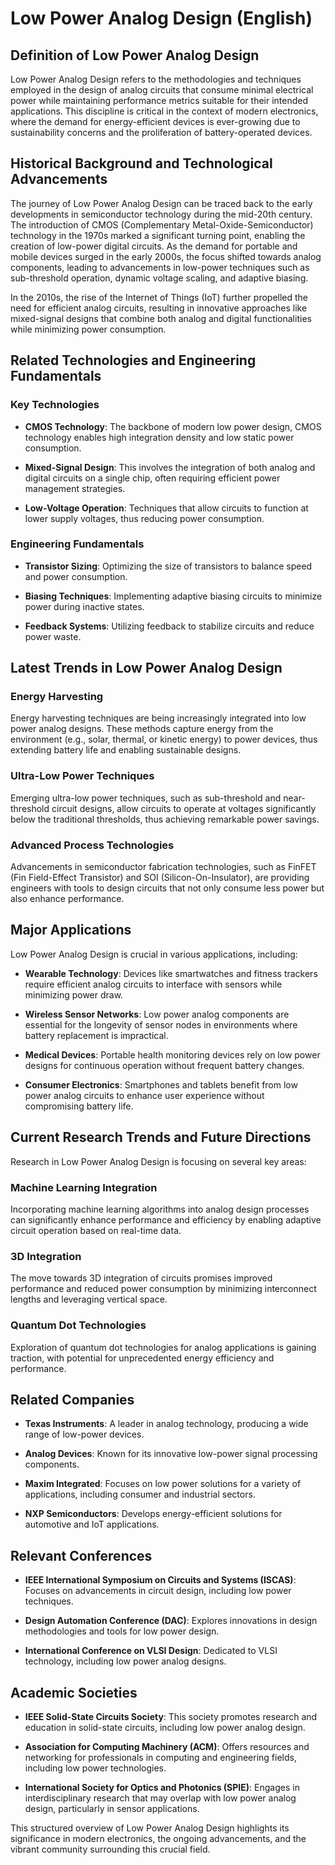 # Low Power Analog Design (English)

## Definition of Low Power Analog Design

Low Power Analog Design refers to the methodologies and techniques employed in the design of analog circuits that consume minimal electrical power while maintaining performance metrics suitable for their intended applications. This discipline is critical in the context of modern electronics, where the demand for energy-efficient devices is ever-growing due to sustainability concerns and the proliferation of battery-operated devices.

## Historical Background and Technological Advancements

The journey of Low Power Analog Design can be traced back to the early developments in semiconductor technology during the mid-20th century. The introduction of CMOS (Complementary Metal-Oxide-Semiconductor) technology in the 1970s marked a significant turning point, enabling the creation of low-power digital circuits. As the demand for portable and mobile devices surged in the early 2000s, the focus shifted towards analog components, leading to advancements in low-power techniques such as sub-threshold operation, dynamic voltage scaling, and adaptive biasing.

In the 2010s, the rise of the Internet of Things (IoT) further propelled the need for efficient analog circuits, resulting in innovative approaches like mixed-signal designs that combine both analog and digital functionalities while minimizing power consumption.

## Related Technologies and Engineering Fundamentals

### Key Technologies

- **CMOS Technology**: The backbone of modern low power design, CMOS technology enables high integration density and low static power consumption.
  
- **Mixed-Signal Design**: This involves the integration of both analog and digital circuits on a single chip, often requiring efficient power management strategies.

- **Low-Voltage Operation**: Techniques that allow circuits to function at lower supply voltages, thus reducing power consumption.

### Engineering Fundamentals

- **Transistor Sizing**: Optimizing the size of transistors to balance speed and power consumption.

- **Biasing Techniques**: Implementing adaptive biasing circuits to minimize power during inactive states.

- **Feedback Systems**: Utilizing feedback to stabilize circuits and reduce power waste.

## Latest Trends in Low Power Analog Design

### Energy Harvesting

Energy harvesting techniques are being increasingly integrated into low power analog designs. These methods capture energy from the environment (e.g., solar, thermal, or kinetic energy) to power devices, thus extending battery life and enabling sustainable designs.

### Ultra-Low Power Techniques

Emerging ultra-low power techniques, such as sub-threshold and near-threshold circuit designs, allow circuits to operate at voltages significantly below the traditional thresholds, thus achieving remarkable power savings.

### Advanced Process Technologies

Advancements in semiconductor fabrication technologies, such as FinFET (Fin Field-Effect Transistor) and SOI (Silicon-On-Insulator), are providing engineers with tools to design circuits that not only consume less power but also enhance performance.

## Major Applications

Low Power Analog Design is crucial in various applications, including:

- **Wearable Technology**: Devices like smartwatches and fitness trackers require efficient analog circuits to interface with sensors while minimizing power draw.

- **Wireless Sensor Networks**: Low power analog components are essential for the longevity of sensor nodes in environments where battery replacement is impractical.

- **Medical Devices**: Portable health monitoring devices rely on low power designs for continuous operation without frequent battery changes.

- **Consumer Electronics**: Smartphones and tablets benefit from low power analog circuits to enhance user experience without compromising battery life.

## Current Research Trends and Future Directions

Research in Low Power Analog Design is focusing on several key areas:

### Machine Learning Integration

Incorporating machine learning algorithms into analog design processes can significantly enhance performance and efficiency by enabling adaptive circuit operation based on real-time data.

### 3D Integration

The move towards 3D integration of circuits promises improved performance and reduced power consumption by minimizing interconnect lengths and leveraging vertical space.

### Quantum Dot Technologies

Exploration of quantum dot technologies for analog applications is gaining traction, with potential for unprecedented energy efficiency and performance.

## Related Companies

- **Texas Instruments**: A leader in analog technology, producing a wide range of low-power devices.
  
- **Analog Devices**: Known for its innovative low-power signal processing components.

- **Maxim Integrated**: Focuses on low power solutions for a variety of applications, including consumer and industrial sectors.

- **NXP Semiconductors**: Develops energy-efficient solutions for automotive and IoT applications.

## Relevant Conferences

- **IEEE International Symposium on Circuits and Systems (ISCAS)**: Focuses on advancements in circuit design, including low power techniques.

- **Design Automation Conference (DAC)**: Explores innovations in design methodologies and tools for low power design.

- **International Conference on VLSI Design**: Dedicated to VLSI technology, including low power analog designs.

## Academic Societies

- **IEEE Solid-State Circuits Society**: This society promotes research and education in solid-state circuits, including low power analog design.

- **Association for Computing Machinery (ACM)**: Offers resources and networking for professionals in computing and engineering fields, including low power technologies.

- **International Society for Optics and Photonics (SPIE)**: Engages in interdisciplinary research that may overlap with low power analog design, particularly in sensor applications.

This structured overview of Low Power Analog Design highlights its significance in modern electronics, the ongoing advancements, and the vibrant community surrounding this crucial field.